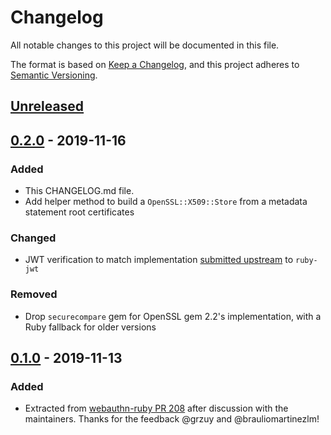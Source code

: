 # Changelog
All notable changes to this project will be documented in this file.

The format is based on [Keep a Changelog](https://keepachangelog.com/en/1.0.0/),
and this project adheres to [Semantic Versioning](https://semver.org/spec/v2.0.0.html).

## [Unreleased]

## [0.2.0] - 2019-11-16
### Added
- This CHANGELOG.md file.
- Add helper method to build a `OpenSSL::X509::Store` from a metadata statement root certificates

### Changed
- JWT verification to match implementation [submitted upstream](https://github.com/jwt/ruby-jwt/pull/338) to `ruby-jwt`

### Removed
- Drop `securecompare` gem for OpenSSL gem 2.2's implementation, with a Ruby fallback for older versions

## [0.1.0] - 2019-11-13
### Added
- Extracted from [webauthn-ruby PR 208](https://github.com/cedarcode/webauthn-ruby/pull/208) after discussion with the maintainers. Thanks for the feedback @grzuy and @brauliomartinezlm!

[Unreleased]: https://github.com/bdewater/fido_metadata/compare/v0.2.0...HEAD
[0.2.0]: https://github.com/bdewater/fido_metadata/compare/v0.1.0...v0.2.0
[0.1.0]: https://github.com/bdewater/fido_metadata/releases/tag/v0.1.0
